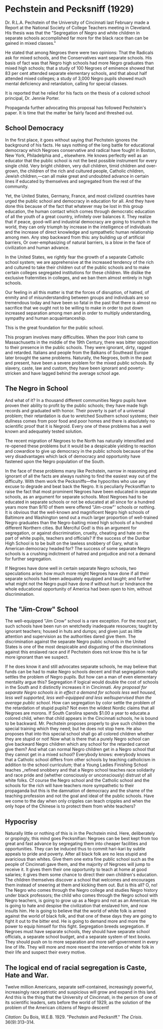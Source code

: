 <!--
title:   Pechstein and Pecksniff
author:  Du Bois, W.E.B.
journal: The Crisis
year:    1929
volume:  36
issue:   9
pages:   313-314
-->

# Pechstein and Pecksniff (1929)

Dr. R.L.A. Pechstein of the University of Cincinnati last February made a Report at the National Society of College Teachers meeting in Cleveland. His thesis was that the "Segregation of Negro and white children in separate schools accomplished far more for the black race than can be gained in mixed classes." 

He stated that among Negroes there were two opinions: That the Radicals ask for mixed schools, and the Conservatives want separate schools. His basis of fact was that Negro high schools had more Negro graduates than mixed high schools; that a study of 100 Negroes of eminence showed that 83 per cent attended separate elementary schools, and that about half attended mixed colleges; a study of 3,000 Negro pupils showed much mental deficiency and retardation, calling for special classes. 

It is reported that he relied for his facts on the thesis of a colored school principal, Dr. Jennie Porter. 

Propaganda further advocating this proposal has followed Pechstein's paper. It is time that the matter be fairly faced and threshed out. 

## School Democracy

In the first place, it goes without saying that Pechstein ignores the background of his facts. He says nothing of the long battle for educational democracy which Negroes conservative and radical have fought in Boston, New York, Philadelphia and _ elsewhere. He knows perfectly well as an educator that the public school is not the best possible instrument for every single child. Very bright children, very dull children, timid children and over-grown, the children of the rich and cultured people, Catholic children, Jewish children,—can all make great and undoubted advance in certain lines if educated by themselves and segregated from the rest of the community. 

Yet, the United States, Germany, France, and most civilized countries have urged the public school and democracy in education for all. And they have done this because of the fact that whatever may be lost in this group education, the human contact which comes through democratic education of all the youth of a great country, infinitely over balances it. They realize that if peace, good-will and industrial democracy are going to triumph in the world, they can only triumph by increase in the intelligence of individuals and the increase of direct knowledge and sympathetic human relationship among men. Any step backward from this: any building up of artificial barriers, Or over-emphasizing of natural barriers, is a blow in the face of civilization and human advance. 

In the United States, we rightly fear the growth of a separate Catholic school system; we are apprehensive at the increased tendency of the rich and cultured to take their children out of the public schools and to make certain colleges segregated institutions for these children. We dislike the exclusive fraternities in colleges, and we ban them almost entirely in high schools. 

Our feeling in all this matter is that the forces of disruption, of hatred, of enmity and of misunderstanding between groups and individuals are so tremendous today and have been so fatal in the past that there is almost no sacrifice that we ought not to be willing to make in order to put down increased separation among men and in order to multiply understanding, sympathy and human acquaintanceship. 

This is the great foundation for the public school. 

This program involves many difficulties. When the poor Irish came to Massachusetts in the middle of the 19th Century, there was bitter opposition to their presence in the public schools. They were ignorant, dirty, ragged and retarded. Italians and people from the Balkans of Southeast Europe later brought the same problems. Naturally, the Negroes, both in the past and present, have been a severe problem for the mixed public schools. By slavery, caste, law and custom, they have been ignorant and poverty-stricken and have lagged behind the average school age. 

## The Negro in School

And what of it? In a thousand different communities Negro pupils have proven their ability to profit by the public schools; they have made high records and graduated with honor. Their poverty is part of a universal problem; their retardation is due to wretched Southern school systems; their dullness comes from poor food and poor homes and there is absolutely no scientific proof that it is Negroid. Every one of these problems has a well known and adequately tested solution.

The recent migration of Negroes to the North has naturally intensified and re-opened these problems but it would be a despicable yielding to reaction and cowardice to give up democracy in the public schools because of the very disadvantages which lack of democracy and opportunity have fastened upon the Negro population of the South. 

In the face of these problems many like Pechstein, narrow in reasoning and ignorant of all the facts are always rushing to find the easiest way out of the difficulty. With them work the Pecksniffs—the hypocrites who use any excuse to degrade and beat back the Negro. It is peculiarly Pecksniffian to raise the fact that most prominent Negroes have been educated in separate schools, as an argument for separate schools. Most Negroes had to be educated in separate schools or not be educated at all since for a hundred years more than 9/10 of them were offered "Jim-crow"' schools or nothing. It is obvious that the well-known and magnificent Negro high schools of Baltimore and Washington send out a much larger proportion of well-trained Negro graduates than the Negro-baiting mixed high schools of a hundred different Northern cities. But Merciful God! is this an argument for segregation, or against discrimination, cruelty, cheating and hate on the part of white pupils, teachers and officials? If the success of the Dunbar High School is to be built on the lawless snobbery of Gary, what is American democracy headed for? The success of some separate Negro schools is a crushing indictment of hatred and prejudice and not a demand for further segregation. 

If Negroes have done well in certain separate Negro schools, two speculations arise: how much more might Negroes have done if all their separate schools had been adequately equipped and taught; and further what might not the Negro pupil have done if without hurt or hindrance the whole educational opportunity of America had been open to him, without discrimination. 

## The "Jim-Crow" School

The well-equipped "Jim Crow" school is a rare exception. For the most part, such schools have been run on wretchedly inadequate resources; taught by ignorant teachers; housed in huts and dumps; and given just as little attention and supervision as the authorities dared give them. The discrimination against the separate Negro public schools in the United States is one of the most despicable and disgusting of the discriminations against this enslaved race and if Pechstein does not know this he is far more ignorant than we suspect. 

If he does know it and still advocates separate schools, he may believe that funds can be had to make Negro schools decent and that segregation really settles the problem of Negro pupils. But how can a man of even elementary mentality argue this? Segregation if logical would double the cost of schools in the South and it distinctly increases it in Cincinnati. *Any proposal for separate Negro schools is in effect a demand for schools less well housed, less well supported, less well-equipped and less wellsupervised than the average public school.* How can segregation by color settle the problem of the retardation of stupid pupils? Not even the wildest Nordic claims that all Negroes are morons. If South Carolina spends $1.00 a year to educate.a colored child, when that child appears in the Cincinnati schools, he is bound to be backward. Mr. Pechstein proposes properly to give such children the special training which they need; but he does not stop here. He also proposes that into this special school shall go all colored children whether they are stupid or not! Now what is there that a purely Negro school can give backward Negro children which any school for the retarded cannot give them? And what can normal Negro children get in a Negro school that they cannot get in a mixed school? Everybody knows: everybody knows that a Catholic school differs from other schools by teaching catholicism in addition to the school curriculum; that a Young Ladies Finishing School teaches _refined snobbery and that a Negro school teaches race solidarity and race pride and (whether consciously or unconsciously) distrust of all white folks. Cf course the Negro school and the Catholic school and the schools for the rich will have teachers more sympathetic to their propaganda but this is the damnation of democracy and the shame of the teaching profession and not the goal and ideal of the public schools. Have we come to the day when only cripples can teach cripples and when the only hope of the Chinese is to protect them from white teachers? 

## Hypocrisy

Naturally little or nothing of this is in the Pechstein mind. Here, deliberately or gropingly, this mind goes Pecksnifian: Negroes can be best kept from too great and fast advance by segregating them into cheaper facilities and opportunities. They can be induced thus to commit hari-kari by subtle appeals to pride and poverty. After all black folk are no less stupid and avaricious than whites. Give them one extra fine public school such as the people of Cincinnati gave them, and the majority of Negroes will jump to receive it. It gives them their one opportunity to teach at home at good salaries; it gives them some chance to direct their own children's education. The children themselves discover a school that welcomes and encourages them instead of sneering at them and kicking them out. But is this all? O, no! The Negro who comes through the Negro college and studies Negro history under black professors; the child who comes through the Negro school with Negro teachers, is going to grow up as a Negro and not as an American. He is going to hate and despise the civilization that enslaved him, and now insults him. He is going to believe that the world of white folk is armed against the world of black folk, and that one of these days they are going to fight it out to the bitter end. He is going to demand more and more the power to equip himself for this fight. Segregation breeds segregation. If Negroes must have separate schools, they should have separate school officials, a separate school budget, and a separate system of text books. They should push on to more separation and more self-government in every line of life. They will more and more resent the intervention of white folk in their life and suspect their every motive. 

## The logical end of racial segregation is Caste, Hate and War.

Twelve million Americans, separate self-contained, increasingly powerful, increasingly race patriotic and suspicious will grow and expand in this land. And this is the thing that the University of Cincinnati, in the person of one of its scientific leaders, sets before the world of 1929, as the solution of the problem of the American citizens of Negro descent! 

*Citation:* Du Bois, W.E.B. 1929. "Pechstein and Pecksniff." *The Crisis*. 36(9):313&ndash;314.